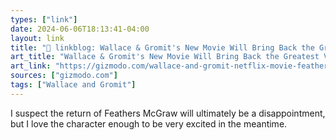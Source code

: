 ```yaml
---
types: ["link"]
date: 2024-06-06T18:13:41-04:00
layout: link
title: "🔗 linkblog: Wallace & Gromit's New Movie Will Bring Back the Greatest Villain In Animation History'"
art_title: "Wallace & Gromit's New Movie Will Bring Back the Greatest Villain In Animation History"
art_link: "https://gizmodo.com/wallace-and-gromit-netflix-movie-feathers-mcgraw-1851524253"
sources: ["gizmodo.com"]
tags: ["Wallace and Gromit"]
---
```

I suspect the return of Feathers McGraw will ultimately be a disappointment, but I love the character enough to be very excited in the meantime.
